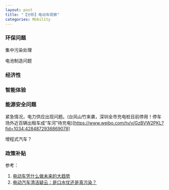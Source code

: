 ```yaml
---
layout: post
title: "【分析】电动车观察"
categories: Mobility
---
```


### 环保问题

集中污染处理

电池制造问题

### 经济性

### 智能体验

### 能源安全问题
紧急情况，电力供应出现问题。(台风山竹来袭，深圳全市充电桩目前停用！停车场外近百辆出租车成“车河”待充电)[https://www.weibo.com/tv/v/GzBVW2PKL?fid=1034:4284872936869078]

增程式汽车？

### 政策补贴



参考：
1. [电动车凭什么做未来的大趋势](https://www.weibo.com/ttarticle/p/show?id=2309404279386974091064#_0)
2. [电动汽车清洁疑云：是口水仗还是真污染？](https://www.huxiu.com/article/266660.html)


